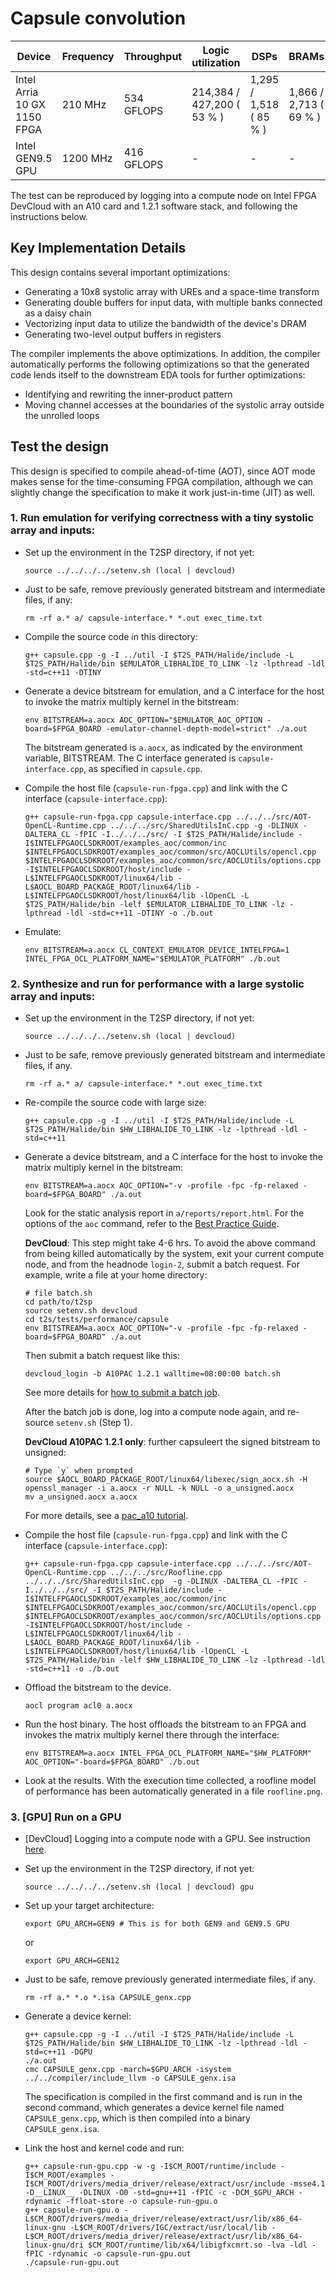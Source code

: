 # Capsule convolution

| Device | Frequency | Throughput | Logic utilization | DSPs | BRAMs | DSP Efficiency |
| ------ | --------- | ------ | --------- | ---- | ----- | -------------- |
| Intel Arria 10 GX 1150 FPGA | 210 MHz | 534 GFLOPS | 214,384 / 427,200 ( 53 % ) | 1,295 / 1,518 ( 85 % ) | 1,866 / 2,713 ( 69 % ) | 98%   |
| Intel GEN9.5 GPU | 1200 MHz | 416 GFLOPS | - | - | - | 90%   |

The test can be reproduced by logging into a compute node on Intel FPGA DevCloud with an A10 card and 1.2.1 software stack, and following the instructions below.

## Key Implementation Details

This design contains several important optimizations:
- Generating a 10x8 systolic array with UREs and a space-time transform
- Generating double buffers for input data, with multiple banks connected as a daisy chain
- Vectorizing input data to utilize the bandwidth of the device's DRAM
- Generating two-level output buffers in registers

The compiler implements the above optimizations. In addition, the compiler automatically performs the following optimizations so that the generated code lends itself to the downstream EDA tools for further optimizations:
- Identifying and rewriting the inner-product pattern
- Moving  channel accesses at the boundaries of the systolic array outside the unrolled loops

## Test the design

This design is specified to compile ahead-of-time (AOT), since AOT mode makes sense for the time-consuming FPGA compilation, although we can slightly change the specification to make it work just-in-time (JIT) as well.

### 1. Run emulation for verifying correctness with a tiny systolic array and inputs:
- Set up the environment in the T2SP directory, if not yet:
    ```
    source ../../../../setenv.sh (local | devcloud)
    ```
- Just to be safe, remove previously generated bitstream and intermediate files, if any:
  
    ```
    rm -rf a.* a/ capsule-interface.* *.out exec_time.txt
    ```
- Compile the source code in this directory:
    ```
    g++ capsule.cpp -g -I ../util -I $T2S_PATH/Halide/include -L $T2S_PATH/Halide/bin $EMULATOR_LIBHALIDE_TO_LINK -lz -lpthread -ldl -std=c++11 -DTINY
    ```
- Generate a device bitstream for emulation, and a C interface for the host to invoke the matrix multiply kernel in the bitstream:
    ```
    env BITSTREAM=a.aocx AOC_OPTION="$EMULATOR_AOC_OPTION -board=$FPGA_BOARD -emulator-channel-depth-model=strict" ./a.out
    ```
    
     The bitstream generated is `a.aocx`, as indicated by the environment variable, BITSTREAM.  The C interface generated is `capsule-interface.cpp`, as specified in `capsule.cpp`.
    
- Compile the host file (`capsule-run-fpga.cpp`) and link with the C interface (`capsule-interface.cpp`):
  
    ```
    g++ capsule-run-fpga.cpp capsule-interface.cpp ../../../src/AOT-OpenCL-Runtime.cpp ../../../src/SharedUtilsInC.cpp -g -DLINUX -DALTERA_CL -fPIC -I../../../src/ -I $T2S_PATH/Halide/include -I$INTELFPGAOCLSDKROOT/examples_aoc/common/inc $INTELFPGAOCLSDKROOT/examples_aoc/common/src/AOCLUtils/opencl.cpp $INTELFPGAOCLSDKROOT/examples_aoc/common/src/AOCLUtils/options.cpp -I$INTELFPGAOCLSDKROOT/host/include -L$INTELFPGAOCLSDKROOT/linux64/lib -L$AOCL_BOARD_PACKAGE_ROOT/linux64/lib -L$INTELFPGAOCLSDKROOT/host/linux64/lib -lOpenCL -L $T2S_PATH/Halide/bin -lelf $EMULATOR_LIBHALIDE_TO_LINK -lz -lpthread -ldl -std=c++11 -DTINY -o ./b.out
    ```
- Emulate:
    ```
    env BITSTREAM=a.aocx CL_CONTEXT_EMULATOR_DEVICE_INTELFPGA=1 INTEL_FPGA_OCL_PLATFORM_NAME="$EMULATOR_PLATFORM" ./b.out
    ```
### 2. Synthesize and run for performance with a large systolic array and inputs:
- Set up the environment in the T2SP directory, if not yet:
    ```
    source ../../../../setenv.sh (local | devcloud)
    ```
- Just to be safe, remove previously generated bitstream and intermediate files, if any.
  
    ```
    rm -rf a.* a/ capsule-interface.* *.out exec_time.txt
    ```
    
- Re-compile the source code with large size:
    ```
    g++ capsule.cpp -g -I ../util -I $T2S_PATH/Halide/include -L $T2S_PATH/Halide/bin $HW_LIBHALIDE_TO_LINK -lz -lpthread -ldl -std=c++11
    ```
    
- Generate a device bitstream, and a C interface for the host to invoke the matrix multiply kernel in the bitstream:

    ```
    env BITSTREAM=a.aocx AOC_OPTION="-v -profile -fpc -fp-relaxed -board=$FPGA_BOARD" ./a.out
    ```

    Look for the static analysis report in `a/reports/report.html`. For the options of the `aoc` command, refer to the [Best Practice Guide](https://www.intel.com/content/dam/www/programmable/us/en/pdfs/literature/hb/opencl-sdk/aocl-best-practices-guide.pdf).

    **DevCloud**: This step might take 4-6 hrs. To avoid the above command from being killed automatically by the system, exit your current compute node, and from the headnode `login-2`, submit a batch request. For example,  write a file at your home directory:

    ```
    # file batch.sh
    cd path/to/t2sp
    source setenv.sh devcloud
    cd t2s/tests/performance/capsule
    env BITSTREAM=a.aocx AOC_OPTION="-v -profile -fpc -fp-relaxed -board=$FPGA_BOARD" ./a.out
    ```

    Then submit a batch request like this:
    ```
    devcloud_login -b A10PAC 1.2.1 walltime=08:00:00 batch.sh
    ```

    See more details for [how to submit a batch job](https://github.com/intel/FPGA-Devcloud/tree/master/main/Devcloud_Access_Instructions#54-submitting-batch-jobs).

    After the batch job is done, log into a compute node again, and re-source `setenv.sh` (Step 1).   

    **DevCloud A10PAC 1.2.1 only**: further capsuleert the signed bitstream to unsigned:

    ```
    # Type `y` when prompted
    source $AOCL_BOARD_PACKAGE_ROOT/linux64/libexec/sign_aocx.sh -H openssl_manager -i a.aocx -r NULL -k NULL -o a_unsigned.aocx 
    mv a_unsigned.aocx a.aocx
    ```

    For more details, see a [pac_a10 tutorial](https://github.com/intel/FPGA-Devcloud/tree/master/main/QuickStartGuides/OpenCL_Program_PAC_Quickstart/Arria%2010).

- Compile the host file (`capsule-run-fpga.cpp`) and link with the C interface (`capsule-interface.cpp`):
    ```
    g++ capsule-run-fpga.cpp capsule-interface.cpp ../../../src/AOT-OpenCL-Runtime.cpp ../../../src/Roofline.cpp ../../../src/SharedUtilsInC.cpp  -g -DLINUX -DALTERA_CL -fPIC -I../../../src/ -I $T2S_PATH/Halide/include -I$INTELFPGAOCLSDKROOT/examples_aoc/common/inc $INTELFPGAOCLSDKROOT/examples_aoc/common/src/AOCLUtils/opencl.cpp $INTELFPGAOCLSDKROOT/examples_aoc/common/src/AOCLUtils/options.cpp -I$INTELFPGAOCLSDKROOT/host/include -L$INTELFPGAOCLSDKROOT/linux64/lib -L$AOCL_BOARD_PACKAGE_ROOT/linux64/lib -L$INTELFPGAOCLSDKROOT/host/linux64/lib -lOpenCL -L $T2S_PATH/Halide/bin -lelf $HW_LIBHALIDE_TO_LINK -lz -lpthread -ldl -std=c++11 -o ./b.out
    ```

- Offload the bitstream to the device.
    ```
    aocl program acl0 a.aocx  
    ```
    
- Run the host binary. The host offloads the bitstream to an FPGA and invokes the matrix multiply kernel there through the interface:
    ```
    env BITSTREAM=a.aocx INTEL_FPGA_OCL_PLATFORM_NAME="$HW_PLATFORM" AOC_OPTION="-board=$FPGA_BOARD" ./b.out
    ```

- Look at the results. With the execution time collected, a roofline model of performance has been automatically generated in a file `roofline.png`.

### 3. [GPU] Run on a GPU
- [DevCloud]  Logging into a compute node with a GPU. See instruction [here](../../../../README.md#open-an-interactive-terminal).

- Set up the environment in the T2SP directory, if not yet:

    ```
    source ../../../../setenv.sh (local | devcloud) gpu
    ```

- Set up your target architecture:

    ```
    export GPU_ARCH=GEN9 # This is for both GEN9 and GEN9.5 GPU
    ```
    or
    ```
    export GPU_ARCH=GEN12
    ```

- Just to be safe, remove previously generated intermediate files, if any.
  
    ```
    rm -rf a.* *.o *.isa CAPSULE_genx.cpp
    ```
    
- Generate a device kernel:

    ```
    g++ capsule.cpp -g -I ../util -I $T2S_PATH/Halide/include -L $T2S_PATH/Halide/bin $HW_LIBHALIDE_TO_LINK -lz -lpthread -ldl -std=c++11 -DGPU
    ./a.out
    cmc CAPSULE_genx.cpp -march=$GPU_ARCH -isystem ../../compiler/include_llvm -o CAPSULE_genx.isa
    ```
    The specification is compiled in the first command and is run in the second command, which generates a device kernel file named `CAPSULE_genx.cpp`, which is then compiled into a binary `CAPSULE_genx.isa`.

- Link the host and kernel code and run:
  ```
  g++ capsule-run-gpu.cpp -w -g -I$CM_ROOT/runtime/include -I$CM_ROOT/examples -I$CM_ROOT/drivers/media_driver/release/extract/usr/include -msse4.1 -D__LINUX__ -DLINUX -O0 -std=gnu++11 -fPIC -c -DCM_$GPU_ARCH -rdynamic -ffloat-store -o capsule-run-gpu.o
  g++ capsule-run-gpu.o -L$CM_ROOT/drivers/media_driver/release/extract/usr/lib/x86_64-linux-gnu -L$CM_ROOT/drivers/IGC/extract/usr/local/lib -L$CM_ROOT/drivers/media_driver/release/extract/usr/lib/x86_64-linux-gnu/dri $CM_ROOT/runtime/lib/x64/libigfxcmrt.so -lva -ldl -fPIC -rdynamic -o capsule-run-gpu.out
  ./capsule-run-gpu.out
  ```
  